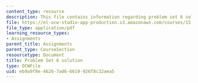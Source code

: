 ```yaml
---
content_type: resource
description: This file contains information regarding problem set 6 solution.
file: https://ol-ocw-studio-app-production.s3.amazonaws.com/courses/15-053-optimization-methods-in-management-science-spring-2013/eb9a9f8e46267ad66619926f8c32aea5_MIT15_053S13_ps6sol.pdf
file_type: application/pdf
learning_resource_types:
- Assignments
parent_title: Assignments
parent_type: CourseSection
resourcetype: Document
title: Problem Set 6 solution
type: OCWFile
uid: eb9a9f8e-4626-7ad6-6619-926f8c32aea5
---
```

